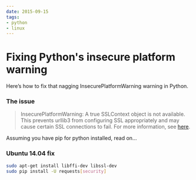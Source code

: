```yaml
---
date: 2015-09-15
tags:
- python
- linux
---
```


# Fixing Python's insecure platform warning

Here’s how to fix that nagging InsecurePlatformWarning warning in Python.

<!-- more -->

### The issue

> InsecurePlatformWarning: A true SSLContext object is not available. This prevents urllib3 from configuring SSL appropriately and may cause certain SSL connections to fail. For more information, see [here](https://urllib3.readthedocs.org/en/latest/security.html#insecureplatformwarning).

Assuming you have pip for python installed, read on...

### Ubuntu 14.04 fix

```bash
sudo apt-get install libffi-dev libssl-dev
sudo pip install -U requests[security]
```